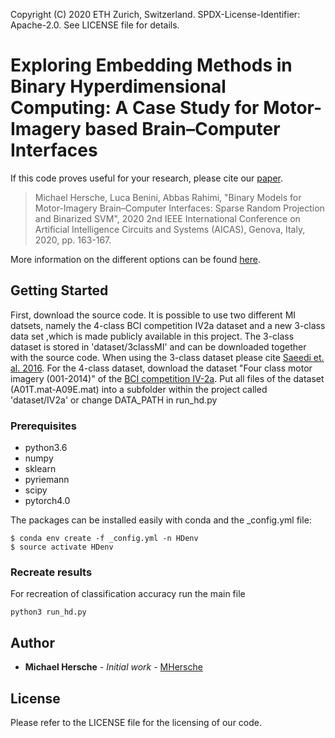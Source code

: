 Copyright (C) 2020 ETH Zurich, Switzerland. SPDX-License-Identifier: Apache-2.0. See LICENSE file for details.

# Exploring Embedding Methods in Binary Hyperdimensional Computing: A Case Study for Motor-Imagery based Brain–Computer Interfaces

If this code proves useful for your research, please cite our [paper](https://ieeexplore.ieee.org/abstract/document/9073968).
> Michael Hersche, Luca Benini, Abbas Rahimi, "Binary Models for Motor-Imagery Brain–Computer Interfaces: Sparse Random Projection and Binarized SVM", 2020 2nd IEEE International Conference on Artificial Intelligence Circuits and Systems (AICAS), Genova, Italy, 2020, pp. 163-167.

More information on the different options can be found [here](https://arxiv.org/abs/1812.05705). 


## Getting Started

First, download the source code.
It is possible to use two different MI datsets, namely the 4-class BCI competition IV2a dataset and a new 3-class data set ,which is made publicly available in this project.
The 3-class dataset is stored in 'dataset/3classMI' and can be downloaded together with the source code. 
When using the 3-class dataset please cite [Saeedi et. al. 2016](https://ieeexplore.ieee.org/abstract/document/7379099). 
For the 4-class dataset, download the dataset "Four class motor imagery (001-2014)" of the [BCI competition IV-2a](http://bnci-horizon-2020.eu/database/data-sets). Put all files of the dataset (A01T.mat-A09E.mat) into a subfolder within the project called 'dataset/IV2a' or change DATA_PATH in run_hd.py
### Prerequisites

- python3.6
- numpy
- sklearn
- pyriemann
- scipy
- pytorch4.0

The packages can be installed easily with conda and the _config.yml file: 
```
$ conda env create -f _config.yml -n HDenv
$ source activate HDenv 
```
### Recreate results
For recreation of classification accuracy run the main file 
```
python3 run_hd.py
```

## Author

* **Michael Hersche** - *Initial work* - [MHersche](https://github.com/MHersche)

## License
Please refer to the LICENSE file for the licensing of our code.
